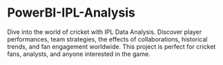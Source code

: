 # PowerBI-IPL-Analysis
Dive into the world of cricket with IPL Data Analysis. Discover player performances, team strategies, the effects of collaborations, historical trends, and fan engagement worldwide. This project is perfect for cricket fans, analysts, and anyone interested in the game.
